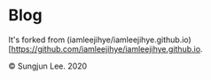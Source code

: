 # Blog
It's forked from (iamleejihye/iamleejihye.github.io)[https://github.com/iamleejihye/iamleejihye.github.io.

© Sungjun Lee. 2020
